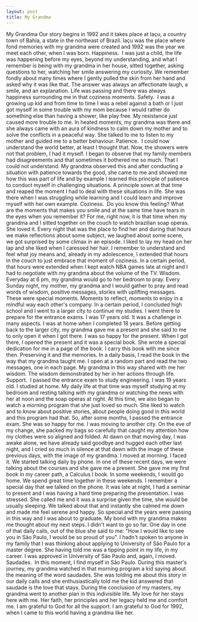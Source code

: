 ```yaml
---
layout: post
title: My Grandma
---
```

My Grandma
Our story begins in 1992 and it takes place at Iaçu, a country town of Bahia, a state in the northeast of Brazil. Iaçu was the place where fond memories with my grandma were created and 1992 was the year we meet each other, when I was born.
Happiness. 
I was just a child, the life was happening before my eyes, beyond my understanding, and what I remember is being with my grandma in her house, sitted together, asking questions to her, watching her smile answering my curiosity. We remember fondly about many times where I gently pulled the skin from her hand and asked why it was like that. The answer was always an affectionate laugh, a smile, and an explanation. Life was passing and there was always happiness surrounding me in that coziness moments.
Safety. 
I was a growing up kid and from time to time I was a rebel against a bath or I just got myself in some trouble with my mom because I would rather do something else than having a shower, like play free. My resistance just caused more trouble to me. In heated moments, my grandma was there and she always came with an aura of kindness to calm down my mother and to solve the conflicts in a peaceful way. She talked to me to listen to my mother and guided me to a better behaviour.
Patience. 
I could now understand the world better, at least I thought that. Now, the showers were not that problem, I had it myself. I began to observe that my family members had disagreements and that sometimes it bothered me so much. That I could not understand. My grandma observed this and after conducting a situation with patience towards the good, she came to me and showed me how this was part of life and by example I learned this principle of patience to conduct myself in challenging situations. A principle sown at that time and reaped the moment I had to deal with these situations in life. She was there when I was struggling while learning and I could learn and improve myself with her own example.
Coziness. 
Do you know this feeling? What are the moments that makes you smile and at the same time have tears in the eyes when you remember it? For me, right now, it is that time when my grandma and I sitted together on the couch to watch brazilian soap operas. She loved it. Every night that was the place to find her and during that hours we make reflections about some subject, we laughed about some scene, we got surprised by some climax in an episode. I liked to lay my head on her lap and she liked when I caressed her hair. I remember to understand and feel what joy means and, already in my adolescence, I extended that hours in the couch to just embrace that moment of coziness. In a certain period, that hours were extended when I kept watch NBA games late at night and I had to negotiate with my grandma about the volume of the TV.
Wisdom. 
Everyday at 6 pm, my grandma would go to her bedroom to pray. Every Sunday night, my mother, my grandma and I would gather to pray and read words of wisdom, positive messages, stories with uplifting messages. These were special moments. Moments to reflect, moments to enjoy in a mindful way each other's company. In a certain period, I concluded high school and I went to a larger city to continue my studies. I went there to prepare for the entrance exams. I was 17 years old. It was a challenge in many aspects. I was at home when I completed 18 years. Before getting back to the larger city, my grandma gave me a present and she said to me to only open it when I got there. I was so happy for the present. When I got there, I opened the present and it was a special book. She wrote a special dedication for me in a page of the book. I carry this book with me since then. Preserving it and the memories. In a daily basis, I read the book in the way that my grandma taught me. I open at a random part and read the two messages, one in each page. My grandma in this way shared with me her wisdom. The wisdom demonstrated by her in her actions through life.
Support. 
I passed the entrance exam to study engineering. I was 19 years old. I studied at home. My daily life at that time was myself studying at my bedroom and resting talking with my grandma or watching the news with her at noon and the soap operas at night. At this time, we also began to watch a morning program that she just loved so much. She liked to watch and to know about positive stories, about people doing good in this world and this program had that. So, after some months, I passed the entrance exam. She was so happy for me. I was moving to another city. On the eve of my change, she packed my bags so carefully that caught my attention how my clothes were so aligned and folded. At dawn on that moving day, I was awake alone, we have already said goodbye and hugged each other last night, and I cried so much in silence at that dawn with the image of these previous days, with the image of my grandma. I moved at morning. I faced it. We started talking daily by phone. In one of these recent days, we were talking about the courses and she gave me a present. She gave me my first book in my career path, a Calculus I book. In some weekends, I would go home. We spend great time together in these weekends. I remember a special day that we talked on the phone. It was late at night, I had a seminar to present and I was having a hard time preparing the presentation. I was stressed. She called me and it was a surprise given the time, she would be usually sleeping. We talked about that and instantly she calmed me down and made me feel serene and happy. So special and the years were passing in this way and I was about to graduate. My bond with my grandma makes me thought about my next steps. I didn't want to go so far. One day in one of that daily calls, out of the blue she said to me: "How I would like to see you in São Paulo, I would be so proud of you". I hadn't spoken to anyone in my family that I was thinking about applying to University of São Paulo for a master degree. She having told me was a tipping point in my life, in my career. I was approved in University of São Paulo and, again, I moved.
Saudades. 
In this moment, I find myself in São Paulo. During this master's journey, my grandma watched in that morning program a kid saying about the meaning of the word saudades. She was tolding me about this story in our daily calls and she enthusiastically told me the kid answered that saudade is the love that stays. During the conclusion of my masters, my grandma went to another plan in this indivisible life. My love for her stays here with me. Her faith, her principles and her legacy held me and comfort me. I am grateful to God for all the support. I am grateful to God for 1992, when I came to this world having a grandma like her.

